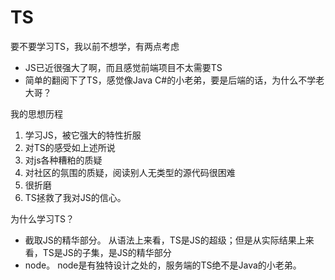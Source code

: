 # TS
要不要学习TS，我以前不想学，有两点考虑
- JS已近很强大了啊，而且感觉前端项目不太需要TS
- 简单的翻阅下了TS，感觉像Java C#的小老弟，要是后端的话，为什么不学老大哥？

我的思想历程
1. 学习JS，被它强大的特性折服
2. 对TS的感受如上述所说
3. 对js各种糟粕的质疑
4. 对社区的氛围的质疑，阅读别人无类型的源代码很困难
5. 很折磨
6. TS拯救了我对JS的信心。

为什么学习TS？
- 截取JS的精华部分。 从语法上来看，TS是JS的超级；但是从实际结果上来看，TS是JS的子集，是JS的精华部分
- node。 node是有独特设计之处的，服务端的TS绝不是Java的小老弟。